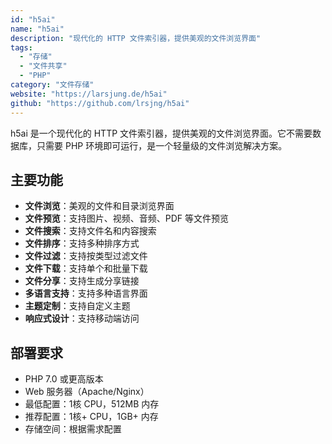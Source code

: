 ```yaml
---
id: "h5ai"
name: "h5ai"
description: "现代化的 HTTP 文件索引器，提供美观的文件浏览界面"
tags:
  - "存储"
  - "文件共享"
  - "PHP"
category: "文件存储"
website: "https://larsjung.de/h5ai"
github: "https://github.com/lrsjng/h5ai"
---
```


h5ai 是一个现代化的 HTTP 文件索引器，提供美观的文件浏览界面。它不需要数据库，只需要 PHP 环境即可运行，是一个轻量级的文件浏览解决方案。

## 主要功能

- **文件浏览**：美观的文件和目录浏览界面
- **文件预览**：支持图片、视频、音频、PDF 等文件预览
- **文件搜索**：支持文件名和内容搜索
- **文件排序**：支持多种排序方式
- **文件过滤**：支持按类型过滤文件
- **文件下载**：支持单个和批量下载
- **文件分享**：支持生成分享链接
- **多语言支持**：支持多种语言界面
- **主题定制**：支持自定义主题
- **响应式设计**：支持移动端访问

## 部署要求

- PHP 7.0 或更高版本
- Web 服务器（Apache/Nginx）
- 最低配置：1核 CPU，512MB 内存
- 推荐配置：1核+ CPU，1GB+ 内存
- 存储空间：根据需求配置 